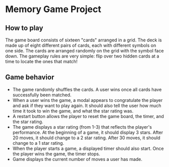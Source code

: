 # Memory Game Project


## How to play

The game board consists of sixteen "cards" arranged in a grid. The deck is made up of eight different pairs of cards, each with different symbols on one side. The cards are arranged randomly on the grid with the symbol face down. The gameplay rules are very simple: flip over two hidden cards at a time to locate the ones that match!

## Game behavior
- The game randomly shuffles the cards. A user wins once all cards have successfully been matched.
- When a user wins the game, a modal appears to congratulate the player and ask if they want to play again. It should also tell the user how much time it took to win the game, and what the star rating was.
- A restart button allows the player to reset the game board, the timer, and the star rating.
- The game displays a star rating (from 1-3) that reflects the player's performance. At the beginning of a game, it should display 3 stars. After 20 moves, it should change to a 2 star rating. After 30 moves, it should change to a 1 star rating.
- When the player starts a game, a displayed timer should also start. Once the player wins the game, the timer stops.
- Game displays the current number of moves a user has made.
